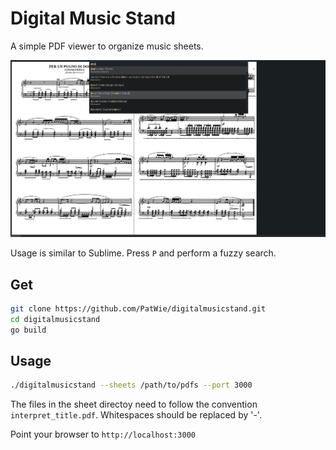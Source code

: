 # Digital Music Stand

A simple PDF viewer to organize music sheets.

<img src="./.github/digitalmusicstand_001.jpg" />

Usage is similar to Sublime. Press `P` and perform a fuzzy search.

## Get

```bash
git clone https://github.com/PatWie/digitalmusicstand.git
cd digitalmusicstand
go build
```

## Usage

```bash
./digitalmusicstand --sheets /path/to/pdfs --port 3000
```

The files in the sheet directoy need to follow the convention `interpret_title.pdf`. Whitespaces should be replaced by '-'.

Point your browser to `http://localhost:3000`


